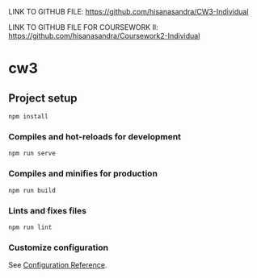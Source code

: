 LINK TO GITHUB FILE:
https://github.com/hisanasandra/CW3-Individual 

LINK TO GITHUB FILE FOR COURSEWORK II:
https://github.com/hisanasandra/Coursework2-Individual

# cw3

## Project setup
```
npm install
```

### Compiles and hot-reloads for development
```
npm run serve
```

### Compiles and minifies for production
```
npm run build
```

### Lints and fixes files
```
npm run lint
```

### Customize configuration
See [Configuration Reference](https://cli.vuejs.org/config/).
